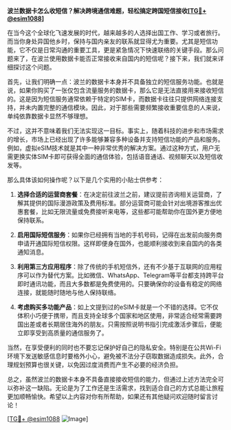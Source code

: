**波兰数据卡怎么收短信？解决跨境通信难题，轻松搞定跨国短信接收[[TG💪+ @esim1088](https://t.me/s/esim1088)]**

在当今这个全球化飞速发展的时代，越来越多的人选择出国工作、学习或者旅行。而当你身处异国他乡时，保持与国内亲友的联系就显得尤为重要。尤其是短信功能，它不仅是日常沟通的重要工具，更是紧急情况下快速联络的关键手段。那么问题来了，在波兰使用数据卡能否正常接收来自国内的短信呢？接下来，我们就来详细探讨这个问题。

首先，让我们明确一点：波兰的数据卡本身并不具备独立的短信服务功能。也就是说，如果你购买了一张仅包含流量服务的数据卡，那么它是无法直接用来接收短信的。这是因为短信服务通常依赖于特定的SIM卡，而数据卡往往只提供网络连接支持，并未内置完整的通信模块。因此，对于那些需要频繁接收重要信息的人来说，单纯依靠数据卡显然不够理想。

不过，这并不意味着我们无法实现这一目标。事实上，随着科技的进步和市场需求的增长，市场上已经出现了许多能够兼容多种设备并支持短信功能的产品和服务。例如，虚拟eSIM技术就是其中一种非常优秀的解决方案。通过这种方式，用户无需更换实体SIM卡即可获得全面的通信体验，包括语音通话、视频聊天以及短信收发等。

那么具体该如何操作呢？以下是几个实用的小贴士供参考：

1. **选择合适的运营商套餐**：在决定前往波兰之前，建议提前咨询相关运营商，了解其提供的国际漫游政策及费用标准。部分运营商可能会针对出境游客推出优惠套餐，比如无限流量或免费接听来电等，这些都可能帮助你在国外更方便地保持联系。

2. **启用国际短信服务**：如果你已经拥有当地的手机号码，记得在出发前向服务商申请开通国际短信权限。这样即便身在国外，也能顺利接收到来自国内的各类通知消息。

3. **利用第三方应用程序**：除了传统的手机短信外，还有不少基于互联网的应用程序可以作为替代方案。比如微信、WhatsApp、Telegram等平台都支持跨平台即时通讯功能，而且大多数都是免费使用的。只要确保你的设备有稳定的网络连接，就能随时随地与他人保持联络。

4. **考虑购买多功能产品**：如上文提到过的eSIM卡就是一个不错的选择。它不仅体积小巧便于携带，而且支持全球多个国家和地区使用，非常适合经常需要跨国出差或者长期居住海外的朋友。只需按照说明书指引完成激活步骤后，便能立即享受到高质量的通信服务了。

当然，在享受便利的同时也不要忘记保护好自己的隐私安全。特别是在公共Wi-Fi环境下发送敏感信息时要格外小心，避免被不法分子窃取数据造成损失。此外，合理规划预算也很关键，以免因过度消费而产生不必要的经济负担。

总之，虽然波兰的数据卡本身不具备直接接收短信的能力，但通过上述方法完全可以弥补这一缺陷。无论是为了工作还是生活需求，找到适合自己的方式总能让旅程更加顺畅愉快。希望以上内容对你有所帮助，如果还有其他疑问欢迎随时留言讨论！

[[TG💪+ @esim1088](https://t.me/s/esim1088) ![Image](https://i.postimg.cc/4NQfJmqS/Snipaste-2025-05-13-00-14-12.png)]